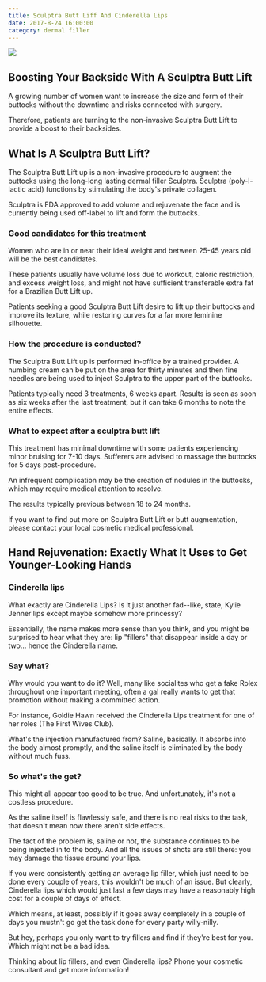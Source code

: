 ```yaml
---
title: Sculptra Butt Liff And Cinderella Lips
date: 2017-8-24 16:00:00
category: dermal filler
---
```


![](/images/6.jpg)

## Boosting Your Backside With A Sculptra Butt Lift

A growing number of women want to increase the size and form of their buttocks without the downtime and risks connected with surgery.

Therefore, patients are turning to the non-invasive Sculptra Butt Lift to provide a boost to their backsides.

<!-- more -->

## What Is A Sculptra Butt Lift?

The Sculptra Butt Lift up is a non-invasive procedure to augment the buttocks using the long-long lasting dermal filler Sculptra. Sculptra (poly-l-lactic acid) functions by stimulating the body's private collagen.

Sculptra is FDA approved to add volume and rejuvenate the face and is currently being used off-label to lift and form the buttocks.

### Good candidates for this treatment

Women who are in or near their ideal weight and between 25-45 years old will be the best candidates.

These patients usually have volume loss due to workout, caloric restriction, and excess weight loss, and might not have sufficient transferable extra fat for a Brazilian Butt Lift up.

Patients seeking a good Sculptra Butt Lift desire to lift up their buttocks and improve its texture, while restoring curves for a far more feminine silhouette.

### How the procedure is conducted?

The Sculptra Butt Lift up is performed in-office by a trained provider. A numbing cream can be put on the area for thirty minutes and then fine needles are being used to inject Sculptra to the upper part of the buttocks.

Patients typically need 3 treatments, 6 weeks apart. Results is seen as soon as six weeks after the last treatment, but it can take 6 months to note the entire effects.

### What to expect after a sculptra butt lift

This treatment has minimal downtime with some patients experiencing minor bruising for 7-10 days. Sufferers are advised to massage the buttocks for 5 days post-procedure.

An infrequent complication may be the creation of nodules in the buttocks, which may require medical attention to resolve.

The results typically previous between 18 to 24 months.

If you want to find out more on Sculptra Butt Lift or butt augmentation, please contact your local cosmetic medical professional.

## Hand Rejuvenation: Exactly What It Uses to Get Younger-Looking Hands

### Cinderella lips

What exactly are Cinderella Lips? Is it just another fad--like, state, Kylie Jenner lips except maybe somehow more princessy?

Essentially, the name makes more sense than you think, and you might be surprised to hear what they are: lip "fillers" that disappear inside a day or two... hence the Cinderella name.

### Say what?

Why would you want to do it? Well, many like socialites who get a fake Rolex throughout one important meeting, often a gal really wants to get that promotion without making a committed action.

For instance, Goldie Hawn received the Cinderella Lips treatment for one of her roles (The First Wives Club).

What's the injection manufactured from? Saline, basically. It absorbs into the body almost promptly, and the saline itself is eliminated by the body without much fuss.

### So what's the get?

This might all appear too good to be true. And unfortunately, it's not a costless procedure.

As the saline itself is flawlessly safe, and there is no real risks to the task, that doesn't mean now there aren't side effects.

The fact of the problem is, saline or not, the substance continues to be being injected in to the body. And all the issues of shots are still there: you may damage the tissue around your lips.

If you were consistently getting an average lip filler, which just need to be done every couple of years, this wouldn't be much of an issue. But clearly, Cinderella lips which would just last a few days may have a reasonably high cost for a couple of days of effect.

Which means, at least, possibly if it goes away completely in a couple of days you mustn't go get the task done for every party willy-nilly.

But hey, perhaps you only want to try fillers and find if they're best for you. Which might not be a bad idea.

Thinking about lip fillers, and even Cinderella lips? Phone your cosmetic consultant and get more information!